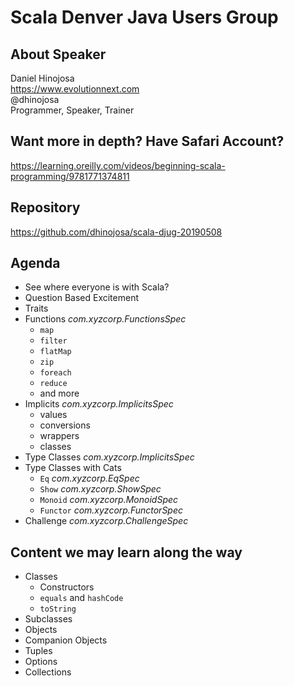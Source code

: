 # Scala Denver Java Users Group

## About Speaker

Daniel Hinojosa  
https://www.evolutionnext.com  
@dhinojosa  
Programmer, Speaker, Trainer  

## Want more in depth? Have Safari Account?

https://learning.oreilly.com/videos/beginning-scala-programming/9781771374811

## Repository

https://github.com/dhinojosa/scala-djug-20190508

## Agenda

* See where everyone is with Scala?
* Question Based Excitement
* Traits
* Functions _com.xyzcorp.FunctionsSpec_
    * `map`
    * `filter`
    * `flatMap`
    * `zip`
    * `foreach`
    * `reduce`
    * and more
* Implicits _com.xyzcorp.ImplicitsSpec_
    * values
    * conversions
    * wrappers
    * classes
* Type Classes *_com.xyzcorp.ImplicitsSpec_*
* Type Classes with Cats 
    * `Eq` _com.xyzcorp.EqSpec_
    * `Show` _com.xyzcorp.ShowSpec_
    * `Monoid` _com.xyzcorp.MonoidSpec_
    * `Functor` _com.xyzcorp.FunctorSpec_
* Challenge _com.xyzcorp.ChallengeSpec_

## Content we may learn along the way

* Classes
    * Constructors
    * `equals` and `hashCode`
    * `toString`
* Subclasses
* Objects
* Companion Objects
* Tuples
* Options
* Collections